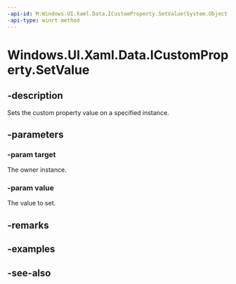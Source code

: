 ```yaml
---
-api-id: M:Windows.UI.Xaml.Data.ICustomProperty.SetValue(System.Object,System.Object)
-api-type: winrt method
---
```


<!-- Method syntax
public void SetValue(System.Object target, System.Object value)
-->

# Windows.UI.Xaml.Data.ICustomProperty.SetValue

## -description
Sets the custom property value on a specified instance.



## -parameters
### -param target
The owner instance.

### -param value
The value to set.

## -remarks

## -examples

## -see-also
